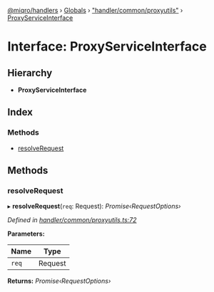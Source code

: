 [@miqro/handlers](../README.md) › [Globals](../globals.md) › ["handler/common/proxyutils"](../modules/_handler_common_proxyutils_.md) › [ProxyServiceInterface](_handler_common_proxyutils_.proxyserviceinterface.md)

# Interface: ProxyServiceInterface

## Hierarchy

* **ProxyServiceInterface**

## Index

### Methods

* [resolveRequest](_handler_common_proxyutils_.proxyserviceinterface.md#resolverequest)

## Methods

###  resolveRequest

▸ **resolveRequest**(`req`: Request): *Promise‹RequestOptions›*

*Defined in [handler/common/proxyutils.ts:72](https://github.com/claukers/miqro-express/blob/e61598b/src/handler/common/proxyutils.ts#L72)*

**Parameters:**

Name | Type |
------ | ------ |
`req` | Request |

**Returns:** *Promise‹RequestOptions›*

